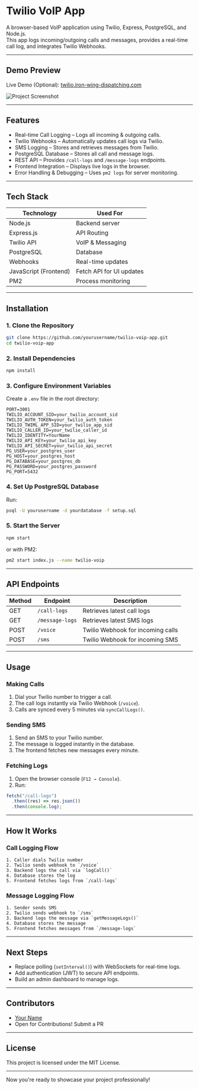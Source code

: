 # Twilio VoIP App

A browser-based VoIP application using Twilio, Express, PostgreSQL, and Node.js.  
This app logs incoming/outgoing calls and messages, provides a real-time call log, and integrates Twilio Webhooks.

---

## Demo Preview

Live Demo (Optional): [twilio.iron-wing-dispatching.com](https://twilio.iron-wing-dispatching.com)

![Project Screenshot](screenshot.png)

---

## Features

- Real-time Call Logging – Logs all incoming & outgoing calls.
- Twilio Webhooks – Automatically updates call logs via Twilio.
- SMS Logging – Stores and retrieves messages from Twilio.
- PostgreSQL Database – Stores all call and message logs.
- REST API – Provides `/call-logs` and `/message-logs` endpoints.
- Frontend Integration – Displays live logs in the browser.
- Error Handling & Debugging – Uses `pm2 logs` for server monitoring.

---

## Tech Stack

| Technology            | Used For                 |
| --------------------- | ------------------------ |
| Node.js               | Backend server           |
| Express.js            | API Routing              |
| Twilio API            | VoIP & Messaging         |
| PostgreSQL            | Database                 |
| Webhooks              | Real-time updates        |
| JavaScript (Frontend) | Fetch API for UI updates |
| PM2                   | Process monitoring       |

---

## Installation

### 1. Clone the Repository

```sh
git clone https://github.com/yourusername/twilio-voip-app.git
cd twilio-voip-app
```

### 2. Install Dependencies

```sh
npm install
```

### 3. Configure Environment Variables

Create a `.env` file in the root directory:

```
PORT=3001
TWILIO_ACCOUNT_SID=your_twilio_account_sid
TWILIO_AUTH_TOKEN=your_twilio_auth_token
TWILIO_TWIML_APP_SID=your_twilio_app_sid
TWILIO_CALLER_ID=your_twilio_caller_id
TWILIO_IDENTITY=YourName
TWILIO_API_KEY=your_twilio_api_key
TWILIO_API_SECRET=your_twilio_api_secret
PG_USER=your_postgres_user
PG_HOST=your_postgres_host
PG_DATABASE=your_postgres_db
PG_PASSWORD=your_postgres_password
PG_PORT=5432
```

### 4. Set Up PostgreSQL Database

Run:

```sh
psql -U yourusername -d yourdatabase -f setup.sql
```

### 5. Start the Server

```sh
npm start
```

or with PM2:

```sh
pm2 start index.js --name twilio-voip
```

---

## API Endpoints

| Method | Endpoint        | Description                       |
| ------ | --------------- | --------------------------------- |
| GET    | `/call-logs`    | Retrieves latest call logs        |
| GET    | `/message-logs` | Retrieves latest SMS logs         |
| POST   | `/voice`        | Twilio Webhook for incoming calls |
| POST   | `/sms`          | Twilio Webhook for incoming SMS   |

---

## Usage

### Making Calls

1. Dial your Twilio number to trigger a call.
2. The call logs instantly via Twilio Webhook (`/voice`).
3. Calls are synced every 5 minutes via `syncCallLogs()`.

### Sending SMS

1. Send an SMS to your Twilio number.
2. The message is logged instantly in the database.
3. The frontend fetches new messages every minute.

### Fetching Logs

1. Open the browser console (`F12 → Console`).
2. Run:

```javascript
fetch("/call-logs")
  .then((res) => res.json())
  .then(console.log);
```

---

## How It Works

### Call Logging Flow

```
1. Caller dials Twilio number
2. Twilio sends webhook to `/voice`
3. Backend logs the call via `logCall()`
4. Database stores the log
5. Frontend fetches logs from `/call-logs`
```

### Message Logging Flow

```
1. Sender sends SMS
2. Twilio sends webhook to `/sms`
3. Backend logs the message via `getMessageLogs()`
4. Database stores the message
5. Frontend fetches messages from `/message-logs`
```

---

## Next Steps

- Replace polling (`setInterval()`) with WebSockets for real-time logs.
- Add authentication (JWT) to secure API endpoints.
- Build an admin dashboard to manage logs.

---

## Contributors

- [Your Name](https://github.com/yourusername)
- Open for Contributions! Submit a PR

---

## License

This project is licensed under the MIT License.

---

Now you're ready to showcase your project professionally!
